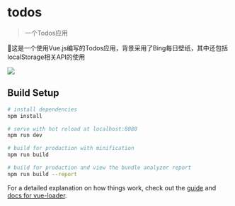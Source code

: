 # todos

> 一个Todos应用

这是一个使用Vue.js编写的Todos应用，背景采用了Bing每日壁纸，其中还包括localStorage相关API的使用

![](./src/assets/todo.gif)

## Build Setup

``` bash
# install dependencies
npm install

# serve with hot reload at localhost:8080
npm run dev

# build for production with minification
npm run build

# build for production and view the bundle analyzer report
npm run build --report
```

For a detailed explanation on how things work, check out the [guide](http://vuejs-templates.github.io/webpack/) and [docs for vue-loader](http://vuejs.github.io/vue-loader).
